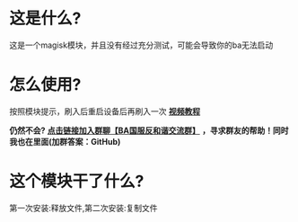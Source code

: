# 这是什么?
这是一个magisk模块，并且没有经过充分测试，可能会导致你的ba无法启动
# 怎么使用?
按照模块提示，刷入后重启设备后再刷入一次
[**视频教程**](https://www.bilibili.com/video/BV1j94y1C7u6)

**仍然不会?**  [**点击链接加入群聊【BA国服反和谐交流群】**](http://qm.qq.com/cgi-bin/qm/qr?_wv=1027&k=cGKlyvIt3p3Lf8B4pDjvG0idWhN0lUKX&authKey=y%2FAByEXOgj04okOe6we4QusY3OdNllXCLHrJvHpAzKQn7zW8ArZmrv57%2F3bEQnS2&noverify=0&group_code=907123179) **，寻求群友的帮助！同时我也在里面(加群答案：GitHub)**

# 这个模块干了什么?
第一次安装:释放文件,第二次安装:复制文件
